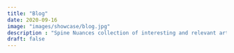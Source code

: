 ```yaml
---
title: "Blog"
date: 2020-09-16
image: "images/showcase/blog.jpg"
description : "Spine Nuances collection of interesting and relevant articles pertaining to spine surgery, materials used, surgical technique, etc."
draft: false
---
```


